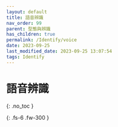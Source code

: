 ```yaml
---
layout: default
title: 語音辨識
nav_order: 99
parent: 型態與辨識
has_children: true
permalink: /Identify/voice
date: 2023-09-25
last_modified_date: 2023-09-25 13:07:54
tags: Identify
---
```


# 語音辨識

{: .no_toc }

{: .fs-6 .fw-300 }
